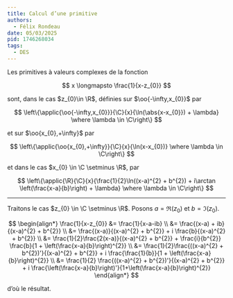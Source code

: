 ```yaml
---
title: Calcul d’une primitive
authors:
  - Félix Rondeau
date: 05/03/2025
pid: 1746268034
tags:
  - DES
---
```


Les primitives à valeurs complexes de la fonction

$$
    x \longmapsto \frac{1}{x-z_{0}}
$$

sont, dans le cas $z_{0}\in \R$, définies sur $\oo{-\infty,x_{0}}$ par

$$
    \left\{\applic{\oo{-\infty,x_{0}}}{\C}{x}{\ln(\abs{x-x_{0}}) + \lambda} \where \lambda \in \C\right\}
$$

et sur $\oo{x_{0},+\infty}$ par

$$
    \left\{\applic{\oo{x_{0},+\infty}}{\C}{x}{\ln(x-x_{0})} \where \lambda \in \C\right\}
$$

et dans le cas $x_{0} \in \C \setminus \R$, par

$$
    \left\{\applic{\R}{\C}{x}{\frac{1}{2}\ln((x-a)^{2} + b^{2}) + i\arctan \left(\frac{x-a}{b}\right) + \lambda} \where \lambda \in \C\right\}
$$

---

Traitons le cas $z_{0} \in \C \setminus \R$. Posons $a=\Re(z_{0})$ et $b = \Im(z_{0})$.

$$
    \begin{align*}
        \frac{1}{x-z_{0}} &= \frac{1}{x-a-ib} \\
&= \frac{(x-a) + ib}{(x-a)^{2} + b^{2}} \\
&= \frac{(x-a)}{(x-a)^{2} + b^{2}} + i \frac{b}{(x-a)^{2} + b^{2}} \\
&= \frac{1}{2}\frac{2(x-a)}{(x-a)^{2} + b^{2}} + \frac{i}{b^{2}} \frac{b}{1 + \left(\frac{x-a}{b}\right)^{2}} \\
&= \frac{1}{2}\frac{((x-a)^{2} + b^{2})'}{(x-a)^{2} + b^{2}} + i \frac{\frac{1}{b}}{1 + \left(\frac{x-a}{b}\right)^{2}} \\
&= \frac{1}{2} \frac{((x-a)^{2} + b^{2})'}{(x-a)^{2} + b^{2}} + i \frac{\left(\frac{x-a}{b}\right)'}{1+\left(\frac{x-a}{b}\right)^{2}}
    \end{align*}
$$

d’où le résultat.
